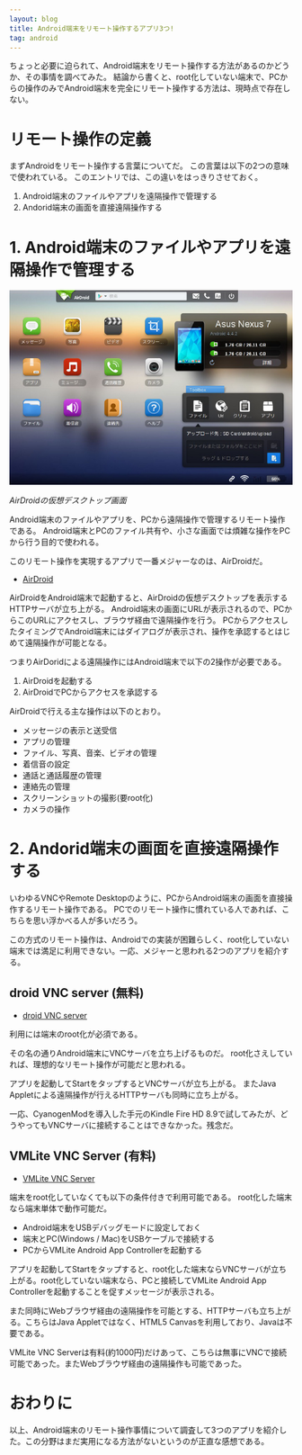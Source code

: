 ```yaml
---
layout: blog
title: Android端末をリモート操作するアプリ3つ!
tag: android
---
```




ちょっと必要に迫られて、Android端末をリモート操作する方法があるのかどうか、その事情を調べてみた。
結論から書くと、root化していない端末で、PCからの操作のみでAndroid端末を完全にリモート操作する方法は、現時点で存在しない。

# リモート操作の定義

まずAndroidをリモート操作する言葉についてだ。
この言葉は以下の2つの意味で使われている。
このエントリでは、この違いをはっきりさせておく。

1. Android端末のファイルやアプリを遠隔操作で管理する
2. Andorid端末の画面を直接遠隔操作する

# 1. Android端末のファイルやアプリを遠隔操作で管理する

![AirDroid](/assets/2013_12_23_airdroid.jpg)

*AirDroidの仮想デスクトップ画面*

Android端末のファイルやアプリを、PCから遠隔操作で管理するリモート操作である。
Android端末とPCのファイル共有や、小さな画面では煩雑な操作をPCから行う目的で使われる。

このリモート操作を実現するアプリで一番メジャーなのは、AirDroidだ。

- [AirDroid](https://play.google.com/store/apps/details?id=com.sand.airdroid&hl=ja)

AirDroidをAndroid端末で起動すると、AirDroidの仮想デスクトップを表示するHTTPサーバが立ち上がる。
Android端末の画面にURLが表示されるので、PCからこのURLにアクセスし、ブラウザ経由で遠隔操作を行う。
PCからアクセスしたタイミングでAndroid端末にはダイアログが表示され、操作を承認するとはじめて遠隔操作が可能となる。

つまりAirDoridによる遠隔操作にはAndroid端末で以下の2操作が必要である。

1. AirDroidを起動する
2. AirDroidでPCからアクセスを承認する

AirDroidで行える主な操作は以下のとおり。

- メッセージの表示と送受信
- アプリの管理
- ファイル、写真、音楽、ビデオの管理
- 着信音の設定
- 通話と通話履歴の管理
- 連絡先の管理
- スクリーンショットの撮影(要root化)
- カメラの操作

# 2. Andorid端末の画面を直接遠隔操作する

いわゆるVNCやRemote Desktopのように、PCからAndroid端末の画面を直接操作するリモート操作である。
PCでのリモート操作に慣れている人であれば、こちらを思い浮かべる人が多いだろう。

この方式のリモート操作は、Androidでの実装が困難らしく、root化していない端末では満足に利用できない。一応、メジャーと思われる2つのアプリを紹介する。

## droid VNC server (無料)

- [droid VNC server](https://play.google.com/store/apps/details?id=org.onaips.vnc&hl=ja)

利用には端末のroot化が必須である。

その名の通りAndroid端末にVNCサーバを立ち上げるものだ。
root化さえしていれば、理想的なリモート操作が可能だと思われる。

アプリを起動してStartをタップするとVNCサーバが立ち上がる。
またJava Appletによる遠隔操作が行えるHTTPサーバも同時に立ち上がる。

一応、CyanogenModを導入した手元のKindle Fire HD 8.9で試してみたが、どうやってもVNCサーバに接続することはできなかった。残念だ。

## VMLite VNC Server (有料)

- [VMLite VNC Server](https://play.google.com/store/apps/details?id=com.vmlite.vncserver&hl=ja)

端末をroot化していなくても以下の条件付きで利用可能である。
root化した端末なら端末単体で動作可能だ。

- Android端末をUSBデバッグモードに設定しておく
- 端末とPC(Windows / Mac)をUSBケーブルで接続する
- PCからVMLite Android App Controllerを起動する

アプリを起動してStartをタップすると、root化した端末ならVNCサーバが立ち上がる。root化していない端末なら、PCと接続してVMLite Android App Controllerを起動することを促すメッセージが表示される。

また同時にWebブラウザ経由の遠隔操作を可能とする、HTTPサーバも立ち上がる。こちらはJava Appletではなく、HTML5 Canvasを利用しており、Javaは不要である。

VMLite VNC Serverは有料(約1000円)だけあって、こちらは無事にVNCで接続可能であった。またWebブラウザ経由の遠隔操作も可能であった。

# おわりに

以上、Android端末のリモート操作事情について調査して3つのアプリを紹介した。この分野はまだ実用になる方法がないというのが正直な感想である。
